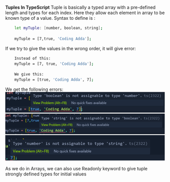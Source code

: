**Tuples In TypeScript**
Tuple is basically a typed array with a pre-defined length and types for each index. Here they allow each element in array to be known type of a value. Syntax to define is :
```bash
    let myTuple: [number, boolean, string];

    myTuple = [7,true, 'Coding Adda'];
```

If we try to give the values in the wrong order, it will give error:
```bash
    Instead of this:
    myTuple = [7, true, 'Coding Adda'];

    We give this:
    myTuple = [true, 'Coding Adda', 7];
```
We get the following errors:
![Alt text](image.png)
![Alt text](image-1.png)
![Alt text](image-2.png)

As we do in Arrays, we can also use Readonly keyword to give tuple strongly defined types for initial values
